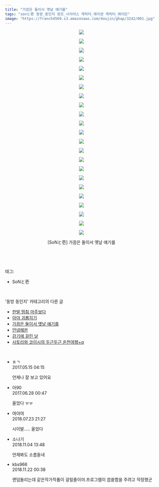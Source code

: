 ```yaml
---
title: "가끔은 둘이서 옛날 얘기를"
tags: "sonと壱 동방_동인지 장르_시리어스 캐릭터_레이센 캐릭터_에이린"
image: "https://franch4569.s3.amazonaws.com/doujin/ghap/3242/001.jpg"
---
```

<div class="article">
<p style="text-align: center; clear: none; float: none;"><img src="{{ site.imgserver2 }}/ghap/3242/001.jpg"/></p>
<p style="text-align: center; clear: none; float: none;"><img src="{{ site.imgserver2 }}/ghap/3242/002.jpg"/></p>
<p style="text-align: center; clear: none; float: none;"><img src="{{ site.imgserver2 }}/ghap/3242/003.jpg"/></p>
<p style="text-align: center; clear: none; float: none;"><img src="{{ site.imgserver2 }}/ghap/3242/004.jpg"/></p>
<p style="text-align: center; clear: none; float: none;"><img src="{{ site.imgserver2 }}/ghap/3242/005.jpg"/></p>
<p style="text-align: center; clear: none; float: none;"><img src="{{ site.imgserver2 }}/ghap/3242/006.jpg"/></p>
<p style="text-align: center; clear: none; float: none;"><img src="{{ site.imgserver2 }}/ghap/3242/007.jpg"/></p>
<p style="text-align: center; clear: none; float: none;"><img src="{{ site.imgserver2 }}/ghap/3242/008.jpg"/></p>
<p style="text-align: center; clear: none; float: none;"><img src="{{ site.imgserver2 }}/ghap/3242/009.jpg"/></p>
<p style="text-align: center; clear: none; float: none;"><img src="{{ site.imgserver2 }}/ghap/3242/010.jpg"/></p>
<p style="text-align: center; clear: none; float: none;"><img src="{{ site.imgserver2 }}/ghap/3242/011.jpg"/></p>
<p style="text-align: center; clear: none; float: none;"><img src="{{ site.imgserver2 }}/ghap/3242/012.jpg"/></p>
<p style="text-align: center; clear: none; float: none;"><img src="{{ site.imgserver2 }}/ghap/3242/013.jpg"/></p>
<p style="text-align: center; clear: none; float: none;"><img src="{{ site.imgserver2 }}/ghap/3242/014.jpg"/></p>
<p style="text-align: center; clear: none; float: none;"><img src="{{ site.imgserver2 }}/ghap/3242/015.jpg"/></p>
<p style="text-align: center; clear: none; float: none;"><img src="{{ site.imgserver2 }}/ghap/3242/016.jpg"/></p>
<p style="text-align: center; clear: none; float: none;"><img src="{{ site.imgserver2 }}/ghap/3242/017.jpg"/></p>
<p style="text-align: center; clear: none; float: none;"><img src="{{ site.imgserver2 }}/ghap/3242/018.jpg"/></p>
<p style="text-align: center; clear: none; float: none;"><img src="{{ site.imgserver2 }}/ghap/3242/019.jpg"/></p>
<p style="text-align: center; clear: none; float: none;"><img src="{{ site.imgserver2 }}/ghap/3242/020.jpg"/></p>
<p style="text-align: center; clear: none; float: none;"><img src="{{ site.imgserver2 }}/ghap/3242/021.jpg"/></p>
<p style="text-align: center; clear: none; float: none;"><img src="{{ site.imgserver2 }}/ghap/3242/022.jpg"/></p>
<p style="text-align: center; clear: none; float: none;"><img src="{{ site.imgserver2 }}/ghap/3242/023.jpg"/></p>
<p style="text-align: center; clear: none; float: none;">[SoNと壱] 가끔은 둘이서 옛날 얘기를</p>
<p><br/></p>
</div><br/>
<div class="tagTrail">
<p>태그: </p>
<ul>
<li>SoNと壱</li>
</ul>
</div><br/>
<div class="another">
<p>'동방 동인지' 카테고리의 다른 글</p>
<ul>
<li><a href="/ghap_3245">한발 멈춰 마주보다</a></li>
<li><a href="/ghap_3244">아야 괴롭히기</a></li>
<li><a href="/ghap_3242">가끔은 둘이서 옛날 얘기를</a></li>
<li><a href="/ghap_3241">안녕헤븐</a></li>
<li><a href="/ghap_3240">감기에 걸린 날</a></li>
<li><a href="/ghap_3239">사토리와 코이시의 두근두근 온천여행+α</a></li>
</ul>
</div><br/>
<div class="cb_module cb_fluid">
<div class="cb_wrt cb_profile">
<div class="comment">
<ul>
<li class="cb_thumb_off" id="comment14989163">
<div class="cb_comment_area">
<div class="cb_info_area">
<div class="cb_section">
<span class="cb_nick_name">ㅍㄱ</span>
</div>
<div class="cb_section">
<span class="cb_date">2017.05.15 04:15 </span>
</div>
</div>
<div class="cb_dsc_comment">
<p class="cb_dsc">
											언제나 잘 보고 있어요
										</p>
</div>
</div></li>
<li class="cb_thumb_off" id="comment15023962">
<div class="cb_comment_area">
<div class="cb_info_area">
<div class="cb_section">
<span class="cb_nick_name">아90</span>
</div>
<div class="cb_section">
<span class="cb_date">2017.06.28 00:47 </span>
</div>
</div>
<div class="cb_dsc_comment">
<p class="cb_dsc">
											울었다 ㅠㅠ
										</p>
</div>
</div></li>
<li class="cb_thumb_off" id="comment15292404">
<div class="cb_comment_area">
<div class="cb_info_area">
<div class="cb_section">
<span class="cb_nick_name">여야여</span>
</div>
<div class="cb_section">
<span class="cb_date">2018.07.23 21:27 </span>
</div>
</div>
<div class="cb_dsc_comment">
<p class="cb_dsc">
											시이발..... 울었다
										</p>
</div>
</div></li>
<li class="cb_thumb_off" id="comment15367390">
<div class="cb_comment_area">
<div class="cb_info_area">
<div class="cb_section">
<span class="cb_nick_name">소나기</span>
</div>
<div class="cb_section">
<span class="cb_date">2018.11.04 13:48 </span>
</div>
</div>
<div class="cb_dsc_comment">
<p class="cb_dsc">
											언제봐도 소름돋네 
										</p>
</div>
</div></li>
<li class="cb_thumb_off" id="comment15376455">
<div class="cb_comment_area">
<div class="cb_info_area">
<div class="cb_section">
<span class="cb_nick_name">kbs966</span>
</div>
<div class="cb_section">
<span class="cb_date">2018.11.22 00:38 </span>
</div>
</div>
<div class="cb_dsc_comment">
<p class="cb_dsc">
											랜덤돌리는데 같은작가작품이 걸릴줄이야.프로그램이 씁쓸함을 주려고 작정했군
										</p>
</div>
</div></li>
</ul>
</div>
</div><!-- commentList close -->
</div><br/>
